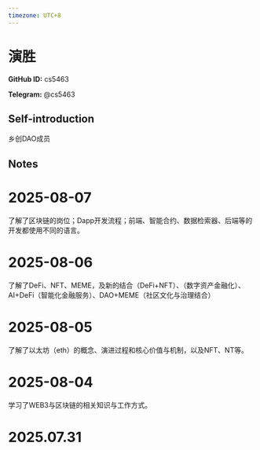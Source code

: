 ```yaml
---
timezone: UTC+8
---
```


# 演胜

**GitHub ID:** cs5463

**Telegram:** @cs5463

## Self-introduction

乡创DAO成员

## Notes

<!-- Content_START -->
# 2025-08-07

了解了区块链的岗位；Dapp开发流程；前端、智能合约、数据检索器、后端等的开发都使用不同的语言。

# 2025-08-06

了解了DeFi、NFT、MEME，及新的结合（DeFi+NFT）、（数字资产金融化）、AI+DeFi（智能化金融服务）、DAO+MEME（社区文化与治理结合）

# 2025-08-05

了解了以太坊（eth）的概念、演进过程和核心价值与机制，以及NFT、NT等。

# 2025-08-04

学习了WEB3与区块链的相关知识与工作方式。


# 2025.07.31


<!-- Content_END -->
